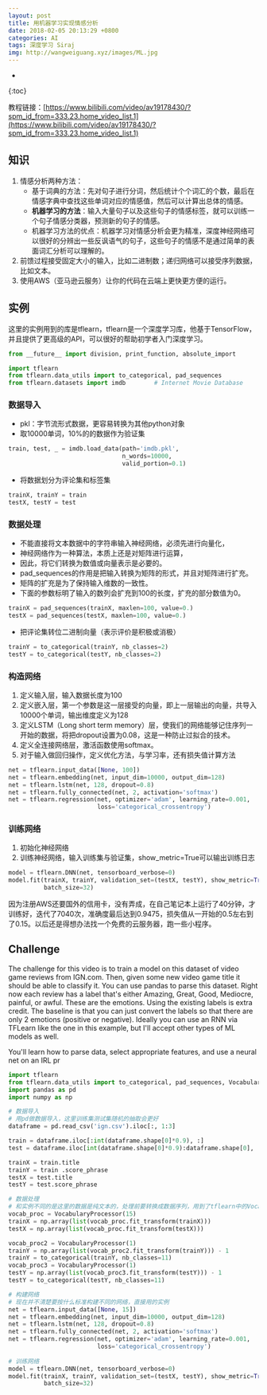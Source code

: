 ```yaml
---
layout: post
title: 用机器学习实现情感分析
date: 2018-02-05 20:13:29 +0800
categories: AI
tags: 深度学习 Siraj 
img: http://wangweiguang.xyz/images/ML.jpg
---
```


* 
{:toc}

教程链接：[https://www.bilibili.com/video/av19178430/?spm_id_from=333.23.home_video_list.1](https://www.bilibili.com/video/av19178430/?spm_id_from=333.23.home_video_list.1)

## 知识
1. 情感分析两种方法：
   * 基于词典的方法：先对句子进行分词，然后统计个个词汇的个数，最后在情感字典中查找这些单词对应的情感值，然后可以计算出总体的情感。
   * **机器学习的方法**：输入大量句子以及这些句子的情感标签，就可以训练一个句子情感分类器，预测新的句子的情感。
   * 机器学习方法的优点：机器学习对情感分析会更为精准，深度神经网络可以很好的分辨出一些反讽语气的句子，这些句子的情感不是通过简单的表面词汇分析可以理解的。
2. 前馈过程接受固定大小的输入，比如二进制数；递归网络可以接受序列数据，比如文本。
3. 使用AWS（亚马逊云服务）让你的代码在云端上更快更方便的运行。

## 实例
这里的实例用到的库是tflearn，tflearn是一个深度学习库，他基于TensorFlow，并且提供了更高级的API，可以很好的帮助初学者入门深度学习。
```python
from __future__ import division, print_function, absolute_import

import tflearn
from tflearn.data_utils import to_categorical, pad_sequences
from tflearn.datasets import imdb        # Internet Movie Database
```
### 数据导入
* pkl：字节流形式数据，更容易转换为其他python对象
* 取10000单词，10%的的数据作为验证集
```python
train, test, _ = imdb.load_data(path='imdb.pkl',  
                                n_words=10000,     
                                valid_portion=0.1) 
```

* 将数据划分为评论集和标签集
```python
trainX, trainY = train
testX, testY = test
```

### 数据处理
* 不能直接将文本数据中的字符串输入神经网络，必须先进行向量化，
* 神经网络作为一种算法，本质上还是对矩阵进行运算，
* 因此，将它们转换为数值或向量表示是必要的。
* pad_sequences的作用是把输入转换为矩阵的形式，并且对矩阵进行扩充。
* 矩阵的扩充是为了保持输入维数的一致性。
* 下面的参数标明了输入的数列会扩充到100的长度，扩充的部分数值为0。
```python
trainX = pad_sequences(trainX, maxlen=100, value=0.)
testX = pad_sequences(testX, maxlen=100, value=0.)
```

* 把评论集转位二进制向量（表示评价是积极或消极）
```python
trainY = to_categorical(trainY, nb_classes=2)
testY = to_categorical(testY, nb_classes=2)
```

### 构造网络
1. 定义输入层，输入数据长度为100
2. 定义嵌入层，第一个参数是这一层接受的向量，即上一层输出的向量，共导入10000个单词，输出维度定义为128
3. 定义LSTM（Long short term memory）层，使我们的网络能够记住序列一开始的数据，将把dropout设置为0.08，这是一种防止过拟合的技术。
4. 定义全连接网络层，激活函数使用softmax。
5. 对于输入做回归操作，定义优化方法，与学习率，还有损失值计算方法
```python
net = tflearn.input_data([None, 100])
net = tflearn.embedding(net, input_dim=10000, output_dim=128)
net = tflearn.lstm(net, 128, dropout=0.8)
net = tflearn.fully_connected(net, 2, activation='softmax')
net = tflearn.regression(net, optimizer='adam', learning_rate=0.001,
                         loss='categorical_crossentropy')
```

### 训练网络
1. 初始化神经网络
2. 训练神经网络，输入训练集与验证集，show_metric=True可以输出训练日志
```python
model = tflearn.DNN(net, tensorboard_verbose=0)
model.fit(trainX, trainY, validation_set=(testX, testY), show_metric=True,
          batch_size=32)
```
因为注册AWS还要国外的信用卡，没有弄成，在自己笔记本上运行了40分钟，才训练好，迭代了7040次，准确度最后达到0.9475，损失值从一开始的0.5左右到了0.15。以后还是得想办法找一个免费的云服务器，跑一些小程序。

## Challenge

The challenge for this video is to train a model on this dataset of video game reviews from IGN.com. Then, given some new video game title it should be able to classify it. You can use pandas to parse this dataset. Right now each review has a label that's either Amazing, Great, Good, Mediocre, painful, or awful. These are the emotions. Using the existing labels is extra credit. The baseline is that you can just convert the labels so that there are only 2 emotions (positive or negative). Ideally you can use an RNN via TFLearn like the one in this example, but I'll accept other types of ML models as well. 

You'll learn how to parse data, select appropriate features, and use a neural net on an IRL pr


```python
import tflearn
from tflearn.data_utils import to_categorical, pad_sequences, VocabularyProcessor
import pandas as pd
import numpy as np

# 数据导入
# 用pd做数据导入，这里训练集测试集随机的抽取会更好
dataframe = pd.read_csv('ign.csv').iloc[:, 1:3]

train = dataframe.iloc[:int(dataframe.shape[0]*0.9), :]
test = dataframe.iloc[int(dataframe.shape[0]*0.9):dataframe.shape[0], :]

trainX = train.title
trainY = train .score_phrase
testX = test.title
testY = test.score_phrase

# 数据处理
# 和实例不同的是这里的数据是纯文本的，处理前要转换成数据序列，用到了tflearn中的VocabularyProcessor相关方法；样本集分为11类
vocab_proc = VocabularyProcessor(15)
trainX = np.array(list(vocab_proc.fit_transform(trainX)))
testX = np.array(list(vocab_proc.fit_transform(testX)))

vocab_proc2 = VocabularyProcessor(1)
trainY = np.array(list(vocab_proc2.fit_transform(trainY))) - 1
trainY = to_categorical(trainY, nb_classes=11)
vocab_proc3 = VocabularyProcessor(1)
testY = np.array(list(vocab_proc3.fit_transform(testY))) - 1
testY = to_categorical(testY, nb_classes=11)

# 构建网络
# 现在并不清楚要按什么标准构建不同的网络，直接用的实例
net = tflearn.input_data([None, 15])
net = tflearn.embedding(net, input_dim=10000, output_dim=128)
net = tflearn.lstm(net, 128, dropout=0.8)
net = tflearn.fully_connected(net, 2, activation='softmax')
net = tflearn.regression(net, optimizer='adam', learning_rate=0.001,
                         loss='categorical_crossentropy')
            
# 训练网络
model = tflearn.DNN(net, tensorboard_verbose=0)
model.fit(trainX, trainY, validation_set=(testX, testY), show_metric=True,
          batch_size=32)
```
